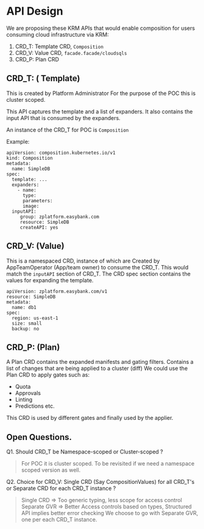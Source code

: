 
# API Design

We are proposing these KRM APIs that would enable composition for users consuming cloud infrastructure via KRM:

1. CRD_T: Template CRD, `Composition`
2. CRD_V: Value CRD, `facade.facade/cloudsqls`
3. CRD_P: Plan CRD

## CRD_T: ( Template)

This is created by Platform Administrator
For the purpose of the POC this is cluster scoped.

This API captures the template and a list of expanders.
It also contains the input API that is consumed by the expanders.

An instance of the CRD_T for POC is `Composition`

Example:
```
apiVersion: composition.kubernetes.io/v1
kind: Composition
metadata:
  name: SimpleDB
spec:
  template: ...
  expanders:
    - name:
      type:
      parameters:
      image:
  inputAPI:
     group: zplatform.easybank.com
     resource: SimpleDB
     createAPI: yes
```

## CRD_V: (Value)

This is a namespaced CRD, instance of which are Created by AppTeamOperator (App/team owner) to consume the CRD_T. This would match the `inputAPI` section of CRD_T. The CRD spec section contains the values for expanding the template.

```
apiVersion: zplatform.easybank.com/v1
resource: SimpleDB
metadata:
  name: db1
spec:
  region: us-east-1
  size: small
  backup: no
```

## CRD_P: (Plan)

A Plan CRD contains the expanded manifests and gating filters.
Contains a list of changes that are being applied to a cluster (diff)
We could use the Plan CRD to apply gates such as:
* Quota
* Approvals
* Linting
* Predictions etc.

This CRD is used by different gates and finally used by the applier.


## Open Questions.

Q1. Should CRD_T be Namespace-scoped or Cluster-scoped ?
> For POC it is cluster scoped. To be revisited if we need a namespace scoped version as well.

Q2. Choice for CRD_V: Single CRD (Say CompositionValues) for all CRD_T's or Separate CRD for each CRD_T instance ?
>  Single CRD => Too generic typing, less scope for access control
>  Separate GVR => Better Access controls based on types, Structured API implies better error checking
>  We choose to go with Separate GVR, one per each CRD_T instance.
